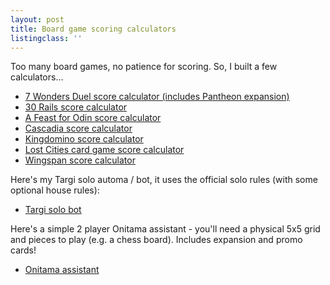 ```yaml
---
layout: post
title: Board game scoring calculators
listingclass: ''
---
```


Too many board games, no patience for scoring. So, I built a few calculators&hellip;

- [7 Wonders Duel score calculator (includes Pantheon expansion)](//ronansprake.co.uk/7-wonders-duel-score-calculator)
- [30 Rails score calculator](//ronansprake.co.uk/30-rails-score-calculator)
- [A Feast for Odin score calculator](//ronansprake.co.uk/feast-for-odin-score-calculator)
- [Cascadia score calculator](//ronansprake.co.uk/cascadia-score-calculator)
- [Kingdomino score calculator](//ronansprake.co.uk/kingdomino-score-calculator)
- [Lost Cities card game score calculator](//ronansprake.co.uk/lost-cities-score-calculator)
- [Wingspan score calculator](//ronansprake.co.uk/wingspan-score-calculator)

Here's my Targi solo automa / bot, it uses the official solo rules (with some optional house rules):

- [Targi solo bot](//ronansprake.co.uk/targi-solo-automa)

Here's a simple 2 player Onitama assistant - you'll need a physical 5x5 grid and pieces to play (e.g. a chess board). Includes expansion and promo cards!

- [Onitama assistant](//ronansprake.co.uk/onitama-assistant)
